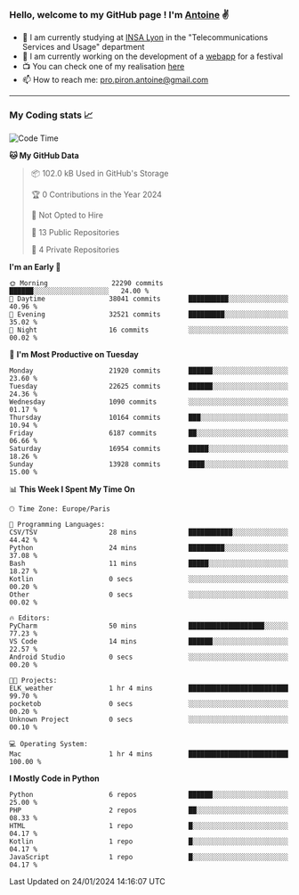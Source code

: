 ### Hello, welcome to my GitHub page ! I'm [Antoine](https://github.com/AntoinePiron) ✌️

- 🌱 I am currently studying at [INSA Lyon](https://www.insa-lyon.fr) in the "Telecommunications Services and Usage" department
- 🔭 I am currently working on the development of a [webapp](https://github.com/24HeuresINSA/Overbookd) for a festival
- 📺 You can check one of my realisation [here](https://astustc.fr)
- 📫 How to reach me: [pro.piron.antoine@gmail.com](mailto:pro.piron.antoine@gmail.com)

---

### My Coding stats 📈
<!--START_SECTION:waka-->
![Code Time](http://img.shields.io/badge/Code%20Time-202%20hrs%2015%20mins-blue)

**🐱 My GitHub Data** 

> 📦 102.0 kB Used in GitHub's Storage 
 > 
> 🏆 0 Contributions in the Year 2024
 > 
> 🚫 Not Opted to Hire
 > 
> 📜 13 Public Repositories 
 > 
> 🔑 4 Private Repositories 
 > 
**I'm an Early 🐤** 

```text
🌞 Morning                22290 commits       ██████░░░░░░░░░░░░░░░░░░░   24.00 % 
🌆 Daytime                38041 commits       ██████████░░░░░░░░░░░░░░░   40.96 % 
🌃 Evening                32521 commits       █████████░░░░░░░░░░░░░░░░   35.02 % 
🌙 Night                  16 commits          ░░░░░░░░░░░░░░░░░░░░░░░░░   00.02 % 
```
📅 **I'm Most Productive on Tuesday** 

```text
Monday                   21920 commits       ██████░░░░░░░░░░░░░░░░░░░   23.60 % 
Tuesday                  22625 commits       ██████░░░░░░░░░░░░░░░░░░░   24.36 % 
Wednesday                1090 commits        ░░░░░░░░░░░░░░░░░░░░░░░░░   01.17 % 
Thursday                 10164 commits       ███░░░░░░░░░░░░░░░░░░░░░░   10.94 % 
Friday                   6187 commits        ██░░░░░░░░░░░░░░░░░░░░░░░   06.66 % 
Saturday                 16954 commits       █████░░░░░░░░░░░░░░░░░░░░   18.26 % 
Sunday                   13928 commits       ████░░░░░░░░░░░░░░░░░░░░░   15.00 % 
```


📊 **This Week I Spent My Time On** 

```text
🕑︎ Time Zone: Europe/Paris

💬 Programming Languages: 
CSV/TSV                  28 mins             ███████████░░░░░░░░░░░░░░   44.42 % 
Python                   24 mins             █████████░░░░░░░░░░░░░░░░   37.08 % 
Bash                     11 mins             █████░░░░░░░░░░░░░░░░░░░░   18.27 % 
Kotlin                   0 secs              ░░░░░░░░░░░░░░░░░░░░░░░░░   00.20 % 
Other                    0 secs              ░░░░░░░░░░░░░░░░░░░░░░░░░   00.02 % 

🔥 Editors: 
PyCharm                  50 mins             ███████████████████░░░░░░   77.23 % 
VS Code                  14 mins             ██████░░░░░░░░░░░░░░░░░░░   22.57 % 
Android Studio           0 secs              ░░░░░░░░░░░░░░░░░░░░░░░░░   00.20 % 

🐱‍💻 Projects: 
ELK_weather              1 hr 4 mins         █████████████████████████   99.70 % 
pocketob                 0 secs              ░░░░░░░░░░░░░░░░░░░░░░░░░   00.20 % 
Unknown Project          0 secs              ░░░░░░░░░░░░░░░░░░░░░░░░░   00.10 % 

💻 Operating System: 
Mac                      1 hr 4 mins         █████████████████████████   100.00 % 
```

**I Mostly Code in Python** 

```text
Python                   6 repos             ██████░░░░░░░░░░░░░░░░░░░   25.00 % 
PHP                      2 repos             ██░░░░░░░░░░░░░░░░░░░░░░░   08.33 % 
HTML                     1 repo              █░░░░░░░░░░░░░░░░░░░░░░░░   04.17 % 
Kotlin                   1 repo              █░░░░░░░░░░░░░░░░░░░░░░░░   04.17 % 
JavaScript               1 repo              █░░░░░░░░░░░░░░░░░░░░░░░░   04.17 % 
```




 Last Updated on 24/01/2024 14:16:07 UTC
<!--END_SECTION:waka-->
